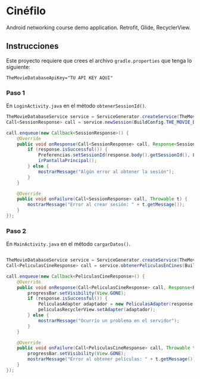 # Cinéfilo

Android networking course demo application. Retrofit, Glide, RecyclerView.

## Instrucciones

Este proyecto requiere que crees el archivo `gradle.properties` que tenga lo siguiente:

```
TheMovieDatabaseApiKey="TU API KEY AQUI"
```

### Paso 1

En `LoginActivity.java` en el método `obtenerSessionId()`.

```java
TheMovieDatabaseService service = ServiceGenerator.createService(TheMovieDatabaseService.class);
Call<SessionResponse> call = service.newSession(BuildConfig.THE_MOVIE_DB_API_KEY, token);

call.enqueue(new Callback<SessionResponse>() {
    @Override
    public void onResponse(Call<SessionResponse> call, Response<SessionResponse> response) {
        if (response.isSuccessful()) {
            Preferencias.setSessionId(response.body().getSessionId(), LoginActivity.this);
            irPantallaPrincipal();
        } else {
            mostrarMessage("Algún error al obtener la sesión");
        }
    }

    @Override
    public void onFailure(Call<SessionResponse> call, Throwable t) {
        mostrarMessage("Error al crear sesión: " + t.getMessage());
    }
});
```


### Paso 2

En `MainActivity.java` en el método `cargarDatos()`.

```java

TheMovieDatabaseService service = ServiceGenerator.createService(TheMovieDatabaseService.class);
Call<PeliculasCineResponse> call = service.obtenerPeliculasEnCines(BuildConfig.THE_MOVIE_DB_API_KEY);

call.enqueue(new Callback<PeliculasCineResponse>() {
    @Override
    public void onResponse(Call<PeliculasCineResponse> call, Response<PeliculasCineResponse> response) {
        progressBar.setVisibility(View.GONE);
        if (response.isSuccessful()) {
            PeliculasAdapter adaptador = new PeliculasAdapter(response.body().getResults(), MainActivity.this);
            peliculasRecyclerView.setAdapter(adaptador);
        } else {
            mostrarMessage("Ocurrío un problema en el servidor");
        }
    }

    @Override
    public void onFailure(Call<PeliculasCineResponse> call, Throwable t) {
        progressBar.setVisibility(View.GONE);
        mostrarMessage("Error al obtener películas: " + t.getMessage());
    }
});
```
